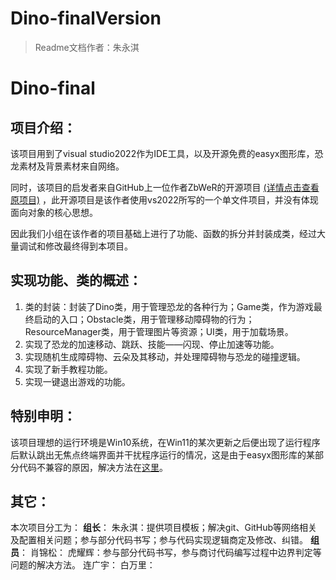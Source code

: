 # Dino-finalVersion

> Readme文档作者：朱永淇

# Dino-final

## 项目介绍：
该项目用到了visual studio2022作为IDE工具，以及开源免费的easyx图形库，恐龙素材及背景素材来自网络。

同时，该项目的启发者来自GitHub上一位作者ZbWeR的开源项目 [(详情点击查看原项目)](https://github.com/ZbWeR/Dinosaur-Game) ，此开源项目是该作者使用vs2022所写的一个单文件项目，并没有体现面向对象的核心思想。

因此我们小组在该作者的项目基础上进行了功能、函数的拆分并封装成类，经过大量调试和修改最终得到本项目。



## 实现功能、类的概述：
1. 类的封装：封装了Dino类，用于管理恐龙的各种行为；Game类，作为游戏最终启动的入口；Obstacle类，用于管理移动障碍物的行为；ResourceManager类，用于管理图片等资源；UI类，用于加载场景。
2. 实现了恐龙的加速移动、跳跃、技能——闪现、停止加速等功能。
3. 实现随机生成障碍物、云朵及其移动，并处理障碍物与恐龙的碰撞逻辑。
4. 实现了新手教程功能。
5. 实现一键退出游戏的功能。



## 特别申明：
该项目理想的运行环境是Win10系统，在Win11的某次更新之后便出现了运行程序后默认跳出无焦点终端界面并干扰程序运行的情况，这是由于easyx图形库的某部分代码不兼容的原因，解决方法在[这里](https://qa.codebus.cn/question/2449)。



## 其它：
本次项目分工为：
**组长**：
朱永淇：提供项目模板；解决git、GitHub等网络相关及配置相关问题；参与部分代码书写；参与代码实现逻辑商定及修改、纠错。
**组员**：
肖锦松：
虎耀辉：参与部分代码书写，参与商讨代码编写过程中边界判定等问题的解决方法。
连广宇：
白万里：